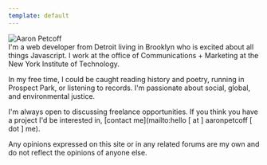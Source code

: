 ```yaml
---
template: default
---
```


<div class="home-image"><img src="/img/about.jpg" alt="Aaron Petcoff"></div>
I'm a web developer from Detroit living in Brooklyn who is excited about all things Javascript. I work at the office of Communications + Marketing at the New York Institute of Technology.

In my free time, I could be caught reading history and poetry, running in Prospect Park, or listening to records. I'm passionate about social, global, and environmental justice.

I'm always open to discussing freelance opportunities. If you think you have a project I'd be interested in, [contact me](mailto:hello [ at ]  aaronpetcoff [ dot ] me).

<span class="home-dim">Any opinions expressed on this site or in any related forums are my own and do not reflect the opinions of anyone else.</span>